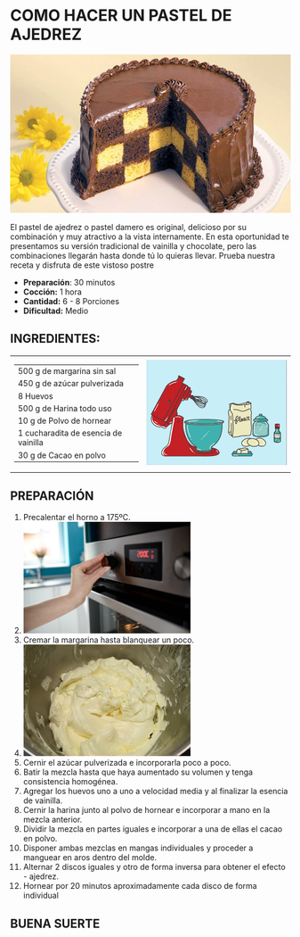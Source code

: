 # COMO HACER UN PASTEL DE AJEDREZ

<p align="center">
<img src="images/pastel_ajedrez.jpg" width="800">
</p>

<p>
El pastel de ajedrez o pastel damero es original, delicioso por su combinación y muy atractivo a la vista internamente. En esta oportunidad te presentamos su versión tradicional de vainilla y chocolate, pero las combinaciones llegarán hasta donde tú lo quieras llevar. Prueba nuestra receta y disfruta de este vistoso postre
</p>


- **Preparación**: 30 minutos
- **Cocción:** 1 hora
- **Cantidad:** 6 - 8 Porciones
- **Dificultad:** Medio

## INGREDIENTES:

<table class="default" align="center" border="0">
<tr> 
    <td>
        <table class="default">
            <tr> <td> 500 g de margarina sin sal </td> </tr>
            <tr> <td> 450 g de azúcar pulverizada </td> </tr>
            <tr> <td> 8 Huevos </td> </tr>
            <tr> <td> 500 g de Harina todo uso </td> </tr>
            <tr> <td> 10 g de Polvo de hornear </td> </tr>
            <tr> <td> 1 cucharadita de esencia de vainilla </td> </tr>
            <tr> <td> 30 g de Cacao en polvo </td> </tr>    
        </table>
    </td>
    <td>
        <img src="images/ingredientes.gif" width="300">
    </td>
</tr>
</table>

## PREPARACIÓN

<ol>
    <li> Precalentar el horno a 175ºC. </li>
    <li> <img src="images/horno.jpg" width="300"> </li>
    <li> Cremar la margarina hasta blanquear un poco. </li>
    <li> <img src="images/margarina.jpg" width="300"> </li>
    <li> Cernir el azúcar pulverizada e incorporarla poco a poco. </li>
    <li> Batir la mezcla hasta que haya aumentado su volumen y tenga consistencia homogénea. </li>
    <li> Agregar los huevos uno a uno a velocidad media y al finalizar la esencia de vainilla. </li>
    <li> Cernir la harina junto al polvo de hornear e incorporar a mano en la mezcla anterior. </li>
    <li> Dividir la mezcla en partes iguales e incorporar a una de ellas el cacao en polvo. </li>
    <li> Disponer ambas mezclas en mangas individuales y proceder a manguear en aros dentro del molde. </li>
    <li> Alternar 2 discos iguales y otro de forma inversa para obtener el efecto - ajedrez. </li>
    <li> Hornear por 20 minutos aproximadamente cada disco de forma individual </li>
</ol>

## BUENA SUERTE 
